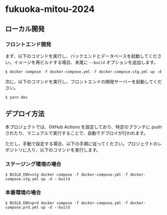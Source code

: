 # fukuoka-mitou-2024

## ローカル開発

### フロントエンド開発

まず、以下のコマンドを実行し、バックエンドとデータベースを起動してください。イメージを再ビルドする場合、末尾に `--build` オプションを追加します。

```
$ docker compose -f docker-compose.yml -f docker-compose.stg.yml up -d
```

次に、以下のコマンドを実行し、フロントエンドの開発サーバーを起動してください。

```
$ yarn dev
```

## デプロイ方法

本プロジェクトでは、GitHub Actions を設定しており、特定のブランチに push されたり、マニュアルで実行することで、自動でデプロイが行われます。

ただし、手動で設定する場合、以下の手順に従ってください。プロジェクトのレポジトリに入り、以下のコマンドを実行します。

### ステージング環境の場合

```
$ BUILD_ENV=stg docker compose -f docker-compose.yml -f docker-compose.stg.yml up -d --build
```

### 本番環境の場合

```
$ BUILD_ENV=prd docker compose -f docker-compose.yml -f docker-compose.prd.yml up -d --build
```
